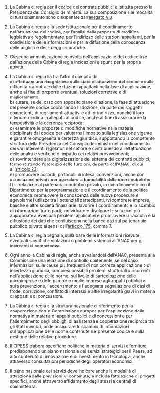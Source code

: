 1. La Cabina di regia per il codice dei contratti pubblici è istituita presso la Presidenza del Consiglio de ministri. La sua composizione e le modalità di funzionamento sono disciplinate dall’[allegato V.3](/index.html?section=attachment-5-3&version=1).

2. La Cabina di regia è la sede istituzionale per il coordinamento nell’attuazione del codice, per l’analisi delle proposte di modifica legislativa e regolamentare, per l’indirizzo delle stazioni appaltanti, per la condivisione delle informazioni e per la diffusione della conoscenza delle migliori e delle peggiori pratiche.

3. Ciascuna amministrazione coinvolta nell’applicazione del codice trae dall’azione della Cabina di regia indicazioni e spunti per la propria attività.

4. La Cabina di regia ha tra l’altro il compito di:<br>a) effettuare una ricognizione sullo stato di attuazione del codice e sulle difficoltà riscontrate dalle stazioni appaltanti nella fase di applicazione, anche al fine di proporre eventuali soluzioni correttive e di miglioramento;<br>b) curare, se del caso con apposito piano di azione, la fase di attuazione del presente codice coordinando l'adozione, da parte dei soggetti competenti, di regolamenti attuativi e atti di indirizzo, nonché il loro ulteriore riordino in allegato al codice, anche al fine di assicurarne la tempestività e la coerenza reciproca; <br>c) esaminare le proposte di modifiche normative nella materia disciplinata dal codice per valutarne l'impatto sulla legislazione vigente e garantire omogeneità e certezza giuridica, supportando la competente struttura della Presidenza del Consiglio dei ministri nel coordinamento dei vari interventi regolatori nel settore e contribuendo all’effettuazione delle analisi e verifiche di impatto dei relativi provvedimenti;<br>d) sovrintendere alla digitalizzazione del sistema dei contratti pubblici, fermo restando l’esercizio delle funzioni, da parte dell’ANAC, di cui all’[articolo 23](/index.html?article=articolo-23&version=2);<br>e) promuovere accordi, protocolli di intesa, convenzioni, anche con associazioni private per agevolare la bancabilità delle opere pubbliche;<br>f) in relazione al partenariato pubblico privato, in coordinamento con il Dipartimento per la programmazione e il coordinamento della politica economica, promuovere la conoscenza delle nuove procedure e agevolarne l’utilizzo tra i potenziali partecipanti, ivi comprese imprese, banche e altre società finanziarie; favorire il coordinamento e lo scambio di informazioni tra le parti; individuare e divulgare le soluzioni più appropriate a eventuali problemi applicativi e promuovere la raccolta e la diffusione dei dati che confluiscono nella banca dati sul partenariato pubblico privato ai sensi dell’[articolo 175](/index.html?article=articolo-175&version=2), comma 7.

5. La Cabina di regia segnala, sulla base delle informazioni ricevute, eventuali specifiche violazioni o problemi sistemici all'ANAC per gli interventi di competenza.

6. Ogni anno la Cabina di regia, anche avvalendosi dell’ANAC, presenta alla Commissione una relazione di controllo contenente, se del caso, informazioni sulle cause più frequenti di non corretta applicazione o di incertezza giuridica, compresi possibili problemi strutturali o ricorrenti nell'applicazione delle norme, sul livello di partecipazione delle microimprese e delle piccole e medie imprese agli appalti pubblici e sulla prevenzione, l'accertamento e l'adeguata segnalazione di casi di frode, corruzione, conflitto di interessi e altre irregolarità gravi in materia di appalti e di concessioni.

7. La Cabina di regia è la struttura nazionale di riferimento per la cooperazione con la Commissione europea per l'applicazione della normativa in materia di appalti pubblici e di concessioni e per l'adempimento degli obblighi di assistenza e cooperazione reciproca tra gli Stati membri, onde assicurare lo scambio di informazioni sull'applicazione delle norme contenute nel presente codice e sulla gestione delle relative procedure.

8. Il CIPESS elabora specifiche politiche in materia di servizi e forniture, predisponendo un piano nazionale dei servizi strategici per il Paese, ad alto contenuto di innovazione e di investimento in tecnologia, anche attraverso consultazioni periodiche degli operatori economici.

9. Il piano nazionale dei servizi deve indicare anche le modalità di attuazione delle previsioni ivi contenute, e include l’attuazione di progetti specifici, anche attraverso affidamento degli stessi a centrali di committenza.
